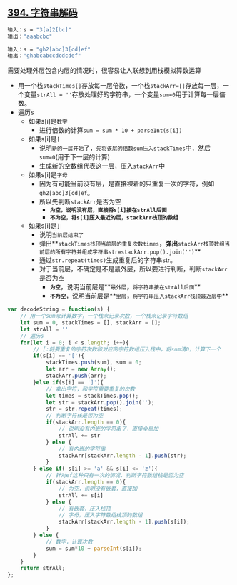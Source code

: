 ## [394. 字符串解码](https://leetcode-cn.com/problems/decode-string/)

``` bash
输入：s = "3[a]2[bc]"
输出："aaabcbc"

输入：s = "gh2[abc]3[cd]ef"
输出："ghabcabccdcdcdef"
```

需要处理外层包含内层的情况时，很容易让人联想到用栈模拟算数运算

- 用一个栈`stackTimes[]`存放每一层倍数，一个栈`stackArr=[]`存放每一层，一个变量`strAll = ''`存放处理好的字符串，一个变量`sum=0`用于计算每一层倍数。
- 遍历s
  - 如果s[i]是`数字`
    - 进行倍数的计算`sum = sum * 10 + parseInt(s[i])`
  - 如果s[i]是`[`
    - 说明`新的一层开始`了，`先将该层的倍数sum压入stackTimes`中，然后`sum=0`(用于下一层的计算)
    - 生成新的空数组代表这一层，压入`stackArr`中
  - 如果s[i]是`字母`
    - 因为有可能当前没有层，是直接裸着的只重复一次的字符，例如`gh2[abc]3[cd]ef`。
    - 所以先判断`stackArr`是否为空
      - **`为空，说明没有层，直接将s[i]接在strAll后面`**
      - **`不为空，将s[i]压入最近的层，stackArr栈顶的数组`**
  - 如果s[i]是`]`
    - 说明`当前层结束了`
    - 弹出**`stackTimes栈顶当前层的重复次数times`**，弹出**`stackArr栈顶数组当前层的所有字符并组成字符串str=stackArr.pop().join('')`**
    - 通过`str.repeat(times)`生成重复后的字符串str。
    - 对于当前层，不确定是不是最外层，所以要进行判断，判断`stackArr`是否为空
      - **`为空`**，说明当前层是**`最外层`**，**`将字符串接在strAll后面`**
      - **`不为空`**，说明当前层是**`里层`**，**`将字符串压入stackArr栈顶最近层中`**

``` javascript
var decodeString = function(s) {
    // 用一个sum来计算数字，一个栈来记录次数，一个栈来记录字符数组
    let sum = 0, stackTimes = [], stackArr = [];
    let strAll = ''
    // 遍历s
    for(let i = 0; i < s.length; i++){
        // [:将要重复的字符次数和对应的字符数组压入栈中，将sum清0，计算下一个
        if(s[i] == '['){
            stackTimes.push(sum), sum = 0;
            let arr = new Array();
            stackArr.push(arr);
        }else if(s[i] == ']'){
            // 拿出字符，和字符需要重复的次数
            let times = stackTimes.pop();
            let str = stackArr.pop().join('');
            str = str.repeat(times); 
            // 判断字符栈是否为空
            if(stackArr.length == 0){
                // 说明没有内嵌的字符串了，直接全局加
                strAll += str
            } else {
                // 有内嵌的字符串
                stackArr[stackArr.length - 1].push(str);
            }
        } else if( s[i] >= 'a' && s[i] <= 'z'){
            // 针对ef这种只有一次的情况，判断字符数组栈是否为空
            if(stackArr.length == 0){
                // 为空，说明没有嵌套，直接加
                strAll += s[i]
            } else {
                // 有嵌套，压入栈顶
                // 字母，压入字符数组栈顶的数组
                stackArr[stackArr.length - 1].push(s[i]);
            }
        } else {
            // 数字，计算次数
            sum = sum*10 + parseInt(s[i]);
        }
    }
    return strAll;
};
```

